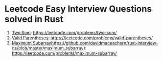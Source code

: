 # Leetcode Easy Interview Questions solved in Rust

1. [Two Sum](https://github.com/davidmaceachern/rust-interview-qs/blob/master/two_sum): https://leetcode.com/problems/two-sum/
20. [Valid Parentheses](https://github.com/davidmaceachern/rust-interview-qs/blob/master/valid_parentheses): https://leetcode.com/problems/valid-parentheses/
53. [Maximum Subarray]()https://github.com/davidmaceachern/rust-interview-qs/blob/master/maximum_subarray): https://leetcode.com/problems/maximum-subarray/